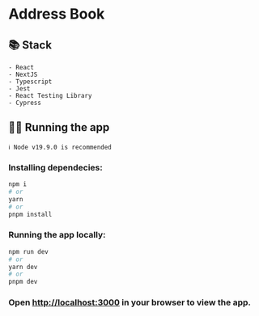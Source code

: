 # Address Book

## 📚 Stack

```
- React
- NextJS
- Typescript
- Jest
- React Testing Library
- Cypress
```

## 🏃‍♀️ Running the app

```
ℹ️ Node v19.9.0 is recommended
```

### Installing dependecies:

```bash
npm i
# or
yarn
# or
pnpm install
```

### Running the app locally:

```bash
npm run dev
# or
yarn dev
# or
pnpm dev
```

### Open [http://localhost:3000](http://localhost:3000) in your browser to view the app.
